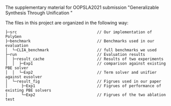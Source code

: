 The supplementary material for OOPSLA2021 submission "Generalizable Synthesis Through Unification "

The files in this project are organized in the following way:



```
├─src									// Our implementation of PolyGen
├─benchmark								// Benchmarks used in our evaluation
│  └─CLIA_benchmark						// full benchmarks we used
├─run									// Evaluation results
│  ├─result_cache						// Results of two experiments
│  │  ├─Exp1							// comparison against existing PBE solver
│  │  └─Exp2							// Term solver and unifier against eusolver
│  └─result_fig							// Figrues used in our paper
│      ├─Exp1							// Figrues of performance of existing PBE solvers
│      └─Exp2							// Figrues of the two ablation test
```



